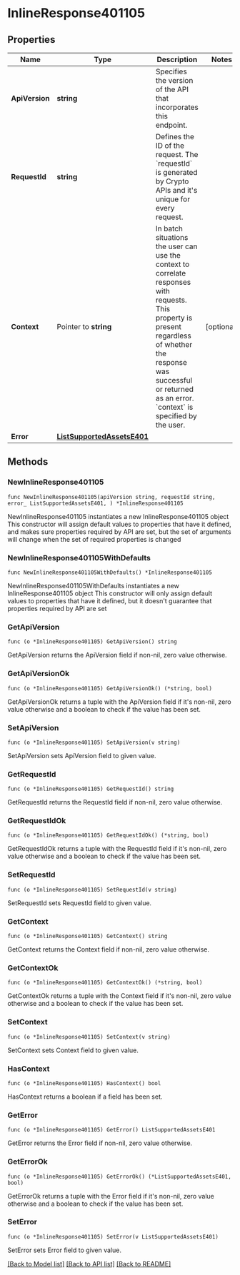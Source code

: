 # InlineResponse401105

## Properties

Name | Type | Description | Notes
------------ | ------------- | ------------- | -------------
**ApiVersion** | **string** | Specifies the version of the API that incorporates this endpoint. | 
**RequestId** | **string** | Defines the ID of the request. The &#x60;requestId&#x60; is generated by Crypto APIs and it&#39;s unique for every request. | 
**Context** | Pointer to **string** | In batch situations the user can use the context to correlate responses with requests. This property is present regardless of whether the response was successful or returned as an error. &#x60;context&#x60; is specified by the user. | [optional] 
**Error** | [**ListSupportedAssetsE401**](ListSupportedAssetsE401.md) |  | 

## Methods

### NewInlineResponse401105

`func NewInlineResponse401105(apiVersion string, requestId string, error_ ListSupportedAssetsE401, ) *InlineResponse401105`

NewInlineResponse401105 instantiates a new InlineResponse401105 object
This constructor will assign default values to properties that have it defined,
and makes sure properties required by API are set, but the set of arguments
will change when the set of required properties is changed

### NewInlineResponse401105WithDefaults

`func NewInlineResponse401105WithDefaults() *InlineResponse401105`

NewInlineResponse401105WithDefaults instantiates a new InlineResponse401105 object
This constructor will only assign default values to properties that have it defined,
but it doesn't guarantee that properties required by API are set

### GetApiVersion

`func (o *InlineResponse401105) GetApiVersion() string`

GetApiVersion returns the ApiVersion field if non-nil, zero value otherwise.

### GetApiVersionOk

`func (o *InlineResponse401105) GetApiVersionOk() (*string, bool)`

GetApiVersionOk returns a tuple with the ApiVersion field if it's non-nil, zero value otherwise
and a boolean to check if the value has been set.

### SetApiVersion

`func (o *InlineResponse401105) SetApiVersion(v string)`

SetApiVersion sets ApiVersion field to given value.


### GetRequestId

`func (o *InlineResponse401105) GetRequestId() string`

GetRequestId returns the RequestId field if non-nil, zero value otherwise.

### GetRequestIdOk

`func (o *InlineResponse401105) GetRequestIdOk() (*string, bool)`

GetRequestIdOk returns a tuple with the RequestId field if it's non-nil, zero value otherwise
and a boolean to check if the value has been set.

### SetRequestId

`func (o *InlineResponse401105) SetRequestId(v string)`

SetRequestId sets RequestId field to given value.


### GetContext

`func (o *InlineResponse401105) GetContext() string`

GetContext returns the Context field if non-nil, zero value otherwise.

### GetContextOk

`func (o *InlineResponse401105) GetContextOk() (*string, bool)`

GetContextOk returns a tuple with the Context field if it's non-nil, zero value otherwise
and a boolean to check if the value has been set.

### SetContext

`func (o *InlineResponse401105) SetContext(v string)`

SetContext sets Context field to given value.

### HasContext

`func (o *InlineResponse401105) HasContext() bool`

HasContext returns a boolean if a field has been set.

### GetError

`func (o *InlineResponse401105) GetError() ListSupportedAssetsE401`

GetError returns the Error field if non-nil, zero value otherwise.

### GetErrorOk

`func (o *InlineResponse401105) GetErrorOk() (*ListSupportedAssetsE401, bool)`

GetErrorOk returns a tuple with the Error field if it's non-nil, zero value otherwise
and a boolean to check if the value has been set.

### SetError

`func (o *InlineResponse401105) SetError(v ListSupportedAssetsE401)`

SetError sets Error field to given value.



[[Back to Model list]](../README.md#documentation-for-models) [[Back to API list]](../README.md#documentation-for-api-endpoints) [[Back to README]](../README.md)


